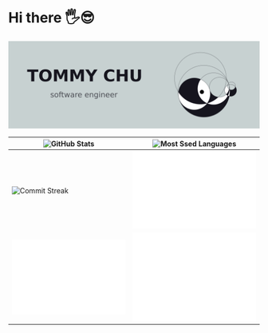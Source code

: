 # Hi there :raised_hand_with_fingers_splayed::sunglasses:

[![Tommy Chu](img/banner.svg)](http://chutommy.github.io)

| ![GitHub Stats](https://github-readme-stats.vercel.app/api?username=chutommy&count_private=true&show_icons=true&theme=graywhite&include_all_commits=true&line_height=30) | ![Most Ssed Languages](https://github-readme-stats.vercel.app/api/top-langs/?username=chutommy&langs_count=12&layout=compact&theme=graywhite&card_width=445) |
| --- | --- |
| ![Commit Streak](http://github-readme-streak-stats.herokuapp.com?user=chutommy&theme=graywhite) | ![Achievements](https://github.com/chutommy/chutommy/blob/main/metrics.plugins.achievements.svg) |
| ![Isocalendar](https://github.com/chutommy/chutommy/blob/main/metrics.plugin.isocalendar.svg) | ![Charts](https://github.com/chutommy/chutommy/blob/main/metrics.plugins.habits.charts.svg) |
